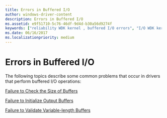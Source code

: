 ```yaml
---
title: Errors in Buffered I/O
author: windows-driver-content
description: Errors in Buffered I/O
ms.assetid: e9f51710-5c76-46df-9d4d-b30a56d9274f
keywords: ["reliability WDK kernel , buffered I/O errors", "I/O WDK kernel , buffered I/O", "buffered I/O WDK kernel"]
ms.date: 06/16/2017
ms.localizationpriority: medium
---
```


# Errors in Buffered I/O





The following topics describe some common problems that occur in drivers that perform buffered I/O operations:

[Failure to Check the Size of Buffers](failure-to-check-the-size-of-buffers.md)

[Failure to Initialize Output Buffers](failure-to-initialize-output-buffers.md)

[Failure to Validate Variable-length Buffers](failure-to-validate-variable-length-buffers.md)

 

 




